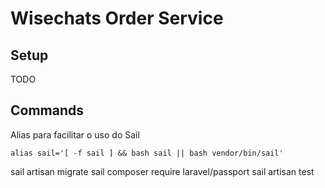 # Wisechats Order Service

## Setup
TODO

## Commands

Alias para facilitar o uso do Sail
```
alias sail='[ -f sail ] && bash sail || bash vendor/bin/sail'
```
sail artisan migrate
sail composer require laravel/passport
sail artisan test
